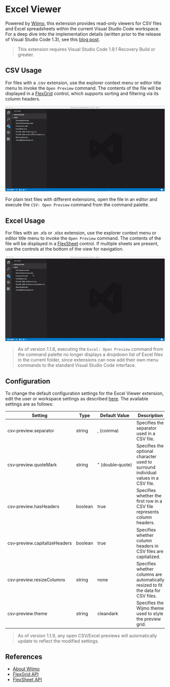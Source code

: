 # Excel Viewer
Powered by [Wijmo](http://www.wijmo.com/products/wijmo-5), this extension provides read-only viewers for CSV files and Excel spreadsheets within the current Visual Studio Code workspace. For a deep dive into the implementation details (written prior to the release of Visual Studio Code 1.3), see this [blog post](http://www.wijmo.com/?p=76123).

> This extension requires Visual Studio Code 1.9.1 Recovery Build or greater.

## CSV Usage
For files with a .csv extension, use the explorer context menu or editor title menu to invoke the `Open Preview` command. The contents of the file will be displayed in a [FlexGrid](http://demos.wijmo.com/5/Angular/Explorer/Explorer/#/grid/intro) control, which supports sorting and filtering via its column headers.

![Image](./img/csv-preview-qt.gif)

For plain text files with different extensions, open the file in an editor and execute the `CSV: Open Preview` command from the command palette.

## Excel Usage
For files with an .xls or .xlsx extension, use the explorer context menu or editor title menu to invoke the `Open Preview` command. The contents of the file will be displayed in a [FlexSheet](http://wijmo.com/products/flexsheet) control. If multiple sheets are present, use the controls at the bottom of the view for navigation.

![Image](./img/excel-preview-qt.gif)

> As of version 1.1.8, executing the `Excel: Open Preview` command from the command palette no longer displays a dropdown list of Excel files in the current folder, since extensions can now add their own menu commands to the standard Visual Studio Code interface.

## Configuration
To change the default configuration settings for the Excel Viewer extension, edit the user or workspace settings as described [here](http://code.visualstudio.com/docs/customization/userandworkspace#_creating-user-and-workspace-settings). The available settings are as follows:

Setting | Type | Default Value | Description
------- | ---- | ------------- | -----------
csv&#8209;preview.separator | string | , (comma) | Specifies the separator used in a CSV file.
csv&#8209;preview.quoteMark | string | "&nbsp;(double&#8209;quote) | Specifies the optional character used to surround individual values in a CSV file.
csv&#8209;preview.hasHeaders | boolean | true | Specifies whether the first row in a CSV file represents column headers.
csv&#8209;preview.capitalizeHeaders | boolean | true | Specifies whether column headers in CSV files are capitalized.
csv&#8209;preview.resizeColumns | string | none | Specifies whether columns are automatically resized to fit the data for CSV files.
csv&#8209;preview.theme | string | cleandark | Specifies the Wijmo theme used to style the preview grid.

> As of version 1.1.9, any open CSV/Excel previews will automatically update to reflect the modified settings.

## References
* [About Wijmo](http://www.wijmo.com/products/wijmo-5)
* [FlexGrid API](http://wijmo.com/5/docs/topic/wijmo.grid.FlexGrid.Class.html)
* [FlexSheet API](http://wijmo.com/5/docs/topic/wijmo.grid.sheet.FlexSheet.Class.html)
